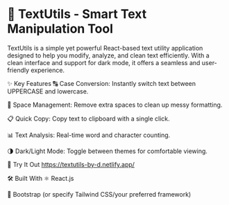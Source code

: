 <h1>📝 TextUtils - Smart Text Manipulation Tool</h1>
TextUtils is a simple yet powerful React-based text utility application designed to help you modify, analyze, and clean text efficiently. With a clean interface and support for dark mode, it offers a seamless and user-friendly experience.

✨ Key Features
🔠 Case Conversion: Instantly switch text between UPPERCASE and lowercase.

🧹 Space Management: Remove extra spaces to clean up messy formatting.

📋 Quick Copy: Copy text to clipboard with a single click.

📊 Text Analysis: Real-time word and character counting.

🌗 Dark/Light Mode: Toggle between themes for comfortable viewing.

🚀 Try It Out
<a>https://textutils-by-d.netlify.app/</a>

🛠️ Built With
⚛️ React.js

🎨 Bootstrap (or specify Tailwind CSS/your preferred framework)
